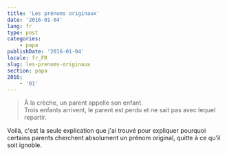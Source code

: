 ```yaml
---
title: 'Les prénoms originaux'
date: '2016-01-04'
lang: fr
type: post
categories:
    - papa
publishDate: '2016-01-04'
locale: fr_FR
slug: les-prenoms-originaux
section: papa
2016:
    - '01'
---
```


> À la crèche, un parent appelle son enfant.  
> Trois enfants arrivent, le parent est perdu et ne sait pas avec lequel repartir.

Voilà, c'est la seule explication que j'ai trouvé pour expliquer pourquoi certains parents cherchent absolument un prénom original, quitte à ce qu'il soit ignoble.

